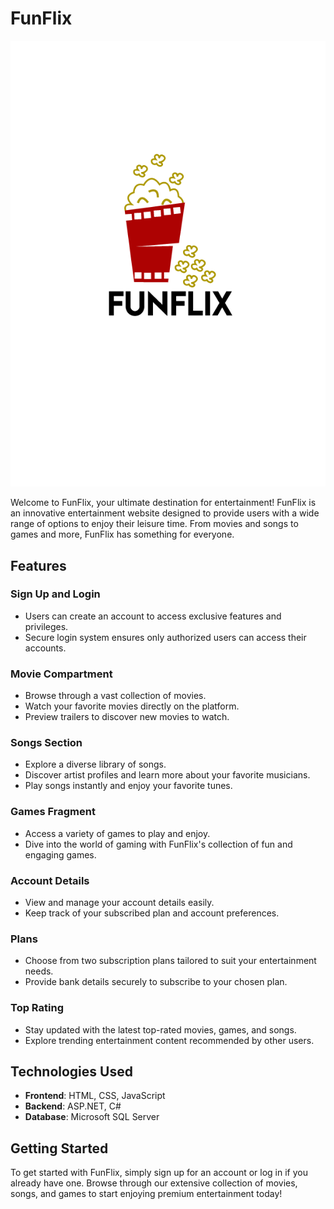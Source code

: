 # FunFlix

![FunFlix Logo](pictures/logo.png)

Welcome to FunFlix, your ultimate destination for entertainment! FunFlix is an innovative entertainment website designed to provide users with a wide range of options to enjoy their leisure time. From movies and songs to games and more, FunFlix has something for everyone.

## Features

### Sign Up and Login
- Users can create an account to access exclusive features and privileges.
- Secure login system ensures only authorized users can access their accounts.

### Movie Compartment
- Browse through a vast collection of movies.
- Watch your favorite movies directly on the platform.
- Preview trailers to discover new movies to watch.

### Songs Section
- Explore a diverse library of songs.
- Discover artist profiles and learn more about your favorite musicians.
- Play songs instantly and enjoy your favorite tunes.

### Games Fragment
- Access a variety of games to play and enjoy.
- Dive into the world of gaming with FunFlix's collection of fun and engaging games.

### Account Details
- View and manage your account details easily.
- Keep track of your subscribed plan and account preferences.

### Plans
- Choose from two subscription plans tailored to suit your entertainment needs.
- Provide bank details securely to subscribe to your chosen plan.

### Top Rating
- Stay updated with the latest top-rated movies, games, and songs.
- Explore trending entertainment content recommended by other users.

## Technologies Used
- **Frontend**: HTML, CSS, JavaScript
- **Backend**: ASP.NET, C#
- **Database**: Microsoft SQL Server

## Getting Started
To get started with FunFlix, simply sign up for an account or log in if you already have one. Browse through our extensive collection of movies, songs, and games to start enjoying premium entertainment today!

